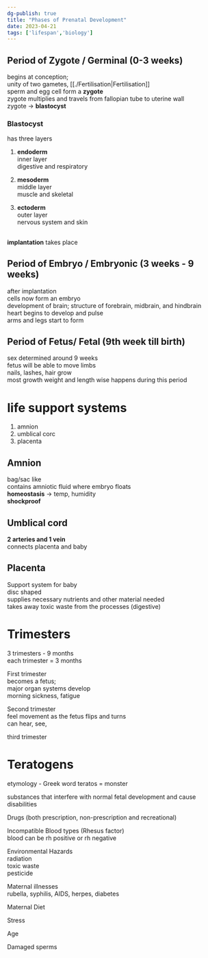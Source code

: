 ```yaml
---  
dg-publish: true  
title: "Phases of Prenatal Development"  
date: 2023-04-21  
tags: ['lifespan','biology']  
---  
```

  
## Period of Zygote / Germinal (0-3 weeks)  
begins at conception;   
unity of two gametes, [[./Fertilisation|Fertilisation]]   
sperm and egg cell form a **zygote**  
zygote multiplies and travels from fallopian tube to uterine wall  
zygote -> **blastocyst**  
### Blastocyst   
has three layers   
  
1. **endoderm**  
inner layer  
digestive and respiratory  
  
2. **mesoderm**  
middle layer  
muscle and skeletal  
  
3. **ectoderm**  
outer layer  
nervous system and skin  
  
##    
**implantation** takes place  
  
## Period of Embryo / Embryonic (3 weeks - 9 weeks)  
after implantation  
cells now form an embryo   
development of brain; structure of forebrain, midbrain, and hindbrain  
heart begins to develop and pulse  
arms and legs start to form   
  
## Period of Fetus/ Fetal (9th week till birth)  
sex determined around 9 weeks   
fetus will be able to move limbs   
nails, lashes, hair grow   
most growth weight and length wise happens during this period  
  
# **life support systems**  
1. amnion  
2. umblical corc  
3. placenta  
  
## Amnion   
bag/sac like   
contains amniotic fluid where embryo floats  
**homeostasis** -> temp, humidity  
**shockproof**  
  
## Umblical cord  
**2 arteries and 1 vein**  
connects placenta and baby  
  
## Placenta   
Support system for baby  
disc shaped   
supplies necessary nutrients and other material needed   
takes away toxic waste from the processes (digestive)  
  
  
# Trimesters  
3 trimesters - 9 months  
each trimester = 3 months  
  
First trimester   
becomes a fetus;  
major organ systems develop  
morning sickness, fatigue  
  
Second trimester   
feel movement as the fetus flips and turns  
can hear, see,   
  
third trimester   
  
# Teratogens  
etymology - Greek word teratos = monster   
  
substances that interfere with normal fetal development and cause disabilities  
  
Drugs (both prescription, non-prescription and recreational)  
  
Incompatible Blood types (Rhesus factor)  
	blood can be rh positive or rh negative   
  
Environmental Hazards   
	radiation  
	toxic waste  
	pesticide  
  
Maternal illnesses  
	rubella, syphilis, AIDS, herpes, diabetes  
  
Maternal Diet   
  
Stress   
  
Age  
  
Damaged sperms 